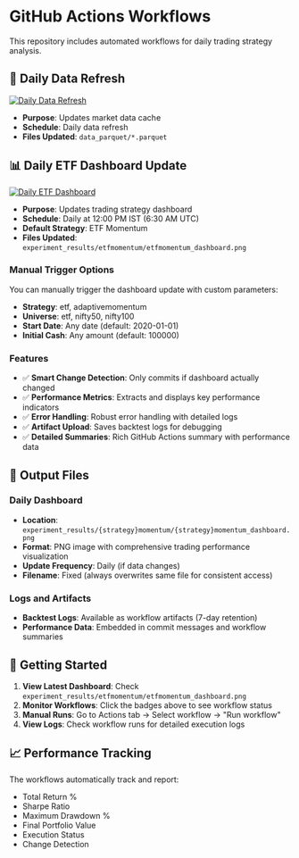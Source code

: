 # GitHub Actions Workflows

This repository includes automated workflows for daily trading strategy analysis.

## 🔄 Daily Data Refresh
[![Daily Data Refresh](https://github.com/P0W/backtest_experiments/actions/workflows/refresh_data.yml/badge.svg)](https://github.com/P0W/backtest_experiments/actions/workflows/refresh_data.yml)

- **Purpose**: Updates market data cache
- **Schedule**: Daily data refresh
- **Files Updated**: `data_parquet/*.parquet`

## 📊 Daily ETF Dashboard Update
[![Daily ETF Dashboard](https://github.com/P0W/backtest_experiments/actions/workflows/daily-dashboard-update.yml/badge.svg)](https://github.com/P0W/backtest_experiments/actions/workflows/daily-dashboard-update.yml)

- **Purpose**: Updates trading strategy dashboard
- **Schedule**: Daily at 12:00 PM IST (6:30 AM UTC)
- **Default Strategy**: ETF Momentum
- **Files Updated**: `experiment_results/etfmomentum/etfmomentum_dashboard.png`

### Manual Trigger Options
You can manually trigger the dashboard update with custom parameters:

- **Strategy**: etf, adaptivemomentum
- **Universe**: etf, nifty50, nifty100  
- **Start Date**: Any date (default: 2020-01-01)
- **Initial Cash**: Any amount (default: 100000)

### Features
- ✅ **Smart Change Detection**: Only commits if dashboard actually changed
- ✅ **Performance Metrics**: Extracts and displays key performance indicators
- ✅ **Error Handling**: Robust error handling with detailed logs
- ✅ **Artifact Upload**: Saves backtest logs for debugging
- ✅ **Detailed Summaries**: Rich GitHub Actions summary with performance data

## 📁 Output Files

### Daily Dashboard
- **Location**: `experiment_results/{strategy}momentum/{strategy}momentum_dashboard.png`
- **Format**: PNG image with comprehensive trading performance visualization
- **Update Frequency**: Daily (if data changes)
- **Filename**: Fixed (always overwrites same file for consistent access)

### Logs and Artifacts
- **Backtest Logs**: Available as workflow artifacts (7-day retention)
- **Performance Data**: Embedded in commit messages and workflow summaries

## 🚀 Getting Started

1. **View Latest Dashboard**: Check `experiment_results/etfmomentum/etfmomentum_dashboard.png`
2. **Monitor Workflows**: Click the badges above to see workflow status
3. **Manual Runs**: Go to Actions tab → Select workflow → "Run workflow"
4. **View Logs**: Check workflow runs for detailed execution logs

## 📈 Performance Tracking

The workflows automatically track and report:
- Total Return %
- Sharpe Ratio
- Maximum Drawdown %
- Final Portfolio Value
- Execution Status
- Change Detection
